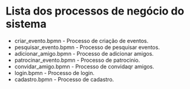 # Lista dos processos de negócio do sistema

* criar_evento.bpmn - Processo de criação de eventos.
* pesquisar_evento.bpmn - Processo de pesquisar eventos.
* adicionar_amigo.bpmn - Processo de adicionar amigos.
* patrocinar_evento.bpmn - Processo de patrocinio.
* convidar_amigo.bpmn - Processo de convidaqr amigos.
* login.bpmn - Processo de login.
* cadastro.bpmn - Processo de cadastro.
